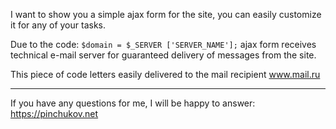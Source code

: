 <meta charset="utf-8">

I want to show you a simple ajax form for the site, you can easily customize it for any of your tasks.

Due to the code: `$domain = $_SERVER ['SERVER_NAME'];` ajax form receives technical e-mail server for guaranteed delivery of messages from the site.

This piece of code letters easily delivered to the mail recipient www.mail.ru

---

If you have any questions for me, I will be happy to answer: https://pinchukov.net